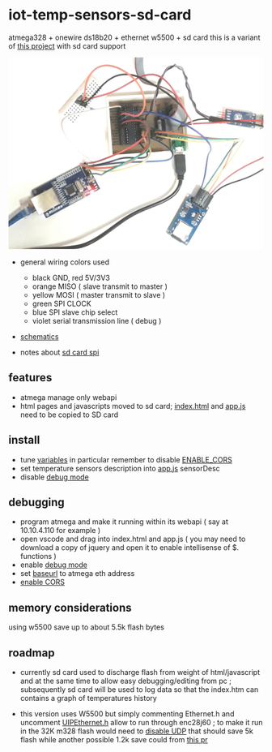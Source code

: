 # iot-temp-sensors-sd-card

atmega328 + onewire ds18b20 + ethernet w5500 + sd card
this is a variant of [this project](https://github.com/devel0/iot-temp-sensors) with sd card support

<img src="doc/20181106_143657x.jpg" width=640/>

- general wiring colors used
  - black GND, red 5V/3V3
  - orange MISO ( slave transmit to master )
  - yellow MOSI ( master transmit to slave )
  - green SPI CLOCK
  - blue SPI slave chip select
  - violet serial transmission line ( debug )

- [schematics](https://easyeda.com/editor#id=|7506cd41b26244d4b4f3a225eba49999)

- notes about [sd card spi](https://github.com/devel0/iot-atmega-bare/tree/2a97d018bbcc610b511446b6d2a4c0ba3d237dcf#notes-about-spi)

## features

- atmega manage only webapi
- html pages and javascripts moved to sd card; [index.html](sdcard/index.html) and [app.js](sdcard/app.js) need to be copied to SD card

## install

- tune [variables](https://github.com/devel0/iot-temp-sensors-sd-card/blob/a068eca9ee6f2653f08d43562722f0427cce174c/temp-sensors-sd-card/temp-sensors.ino#L3-L28) in particular remember to disable [ENABLE_CORS](https://github.com/devel0/iot-temp-sensors-sd-card/blob/a068eca9ee6f2653f08d43562722f0427cce174c/temp-sensors-sd-card/temp-sensors.ino#L3-L28)
- set temperature sensors description into [app.js](https://github.com/devel0/iot-temp-sensors-sd-card/blob/a068eca9ee6f2653f08d43562722f0427cce174c/sdcard/app.js#L9) sensorDesc
- disable [debug mode](https://github.com/devel0/iot-temp-sensors-sd-card/blob/a068eca9ee6f2653f08d43562722f0427cce174c/sdcard/app.js#L15)

## debugging

- program atmega and make it running within its webapi ( say at 10.10.4.110 for example )
- open vscode and drag into index.html and app.js ( you may need to download a copy of jquery and open it to enable intellisense of $. functions )
- enable [debug mode](https://github.com/devel0/iot-temp-sensors-sd-card/blob/a068eca9ee6f2653f08d43562722f0427cce174c/sdcard/app.js#L15)
- set [baseurl](https://github.com/devel0/iot-temp-sensors-sd-card/blob/a068eca9ee6f2653f08d43562722f0427cce174c/sdcard/app.js#L20) to atmega eth address
- [enable CORS](https://github.com/devel0/iot-temp-sensors-sd-card/blob/a068eca9ee6f2653f08d43562722f0427cce174c/temp-sensors-sd-card/temp-sensors.ino#L3-L28)

## memory considerations

using w5500 save up to about 5.5k flash bytes

## roadmap

- currently sd card used to discharge flash from weight of html/javascript and at the same time to allow easy debugging/editing from pc ; subsequently sd card will be used to log data so that the index.htm can contains a graph of temperatures history

- this version uses W5500 but simply commenting Ethernet.h and uncomment [UIPEthernet.h](https://github.com/devel0/iot-temp-sensors-sd-card/blob/a068eca9ee6f2653f08d43562722f0427cce174c/temp-sensors-sd-card/temp-sensors.ino#L40) allow to run through enc28j60 ; to make it run in the 32K m328 flash would need to [disable UDP]() that should save 5k flash while another possible 1.2k save could from [this pr](https://github.com/UIPEthernet/UIPEthernet/pull/47)
